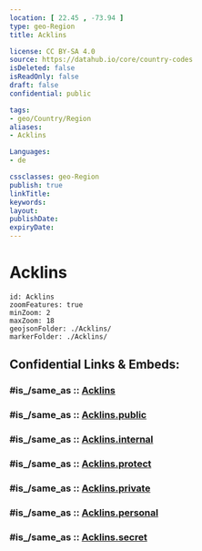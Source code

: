 ```yaml
---
location: [ 22.45 , -73.94 ] 
type: geo-Region
title: Acklins

license: CC BY-SA 4.0
source: https://datahub.io/core/country-codes
isDeleted: false
isReadOnly: false
draft: false
confidential: public

tags:
- geo/Country/Region
aliases:
- Acklins

Languages:
- de

cssclasses: geo-Region
publish: true
linkTitle: 
keywords: 
layout: 
publishDate: 
expiryDate: 
---
```


# Acklins

```leaflet
id: Acklins
zoomFeatures: true 
minZoom: 2 
maxZoom: 18
geojsonFolder: ./Acklins/
markerFolder: ./Acklins/
```


## Confidential Links & Embeds: 

### #is_/same_as :: [Acklins](/_Standards/Earth/Continent/America~Caribbean/Bahamas/Districts~Bahamas/Acklins.md) 

### #is_/same_as :: [Acklins.public](/_public/Earth/Continent/America~Caribbean/Bahamas/Districts~Bahamas/Acklins.public.md) 

### #is_/same_as :: [Acklins.internal](/_internal/Earth/Continent/America~Caribbean/Bahamas/Districts~Bahamas/Acklins.internal.md) 

### #is_/same_as :: [Acklins.protect](/_protect/Earth/Continent/America~Caribbean/Bahamas/Districts~Bahamas/Acklins.protect.md) 

### #is_/same_as :: [Acklins.private](/_private/Earth/Continent/America~Caribbean/Bahamas/Districts~Bahamas/Acklins.private.md) 

### #is_/same_as :: [Acklins.personal](/_personal/Earth/Continent/America~Caribbean/Bahamas/Districts~Bahamas/Acklins.personal.md) 

### #is_/same_as :: [Acklins.secret](/_secret/Earth/Continent/America~Caribbean/Bahamas/Districts~Bahamas/Acklins.secret.md)

